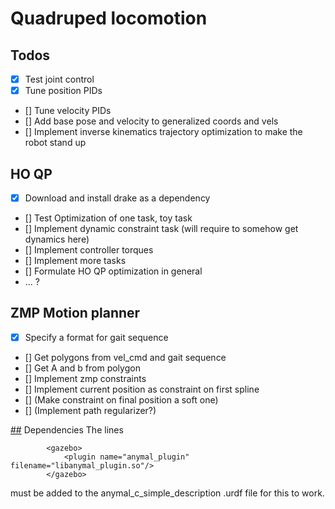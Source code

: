 # Quadruped locomotion

## Todos
- [x] Test joint control
- [x] Tune position PIDs
- [] Tune velocity PIDs
- [] Add base pose and velocity to generalized coords and vels
- [] Implement inverse kinematics trajectory optimization to make the robot stand up

## HO QP
- [x] Download and install drake as a dependency
- [] Test Optimization of one task, toy task
- [] Implement dynamic constraint task (will require to somehow get dynamics here)
- [] Implement controller torques
- [] Implement more tasks
- [] Formulate HO QP optimization in general
- ... ?

## ZMP Motion planner
- [x] Specify a format for gait sequence
- [] Get polygons from vel_cmd and gait sequence
- [] Get A and b from polygon
- [] Implement zmp constraints
- [] Implement current position as constraint on first spline
- [] (Make constraint on final position a soft one)
- [] (Implement path regularizer?)

[##](##) Dependencies 
The lines
```
		<gazebo>
			<plugin name="anymal_plugin" filename="libanymal_plugin.so"/>
		</gazebo>
```

must be added to the anymal_c_simple_description .urdf file for this to work.
